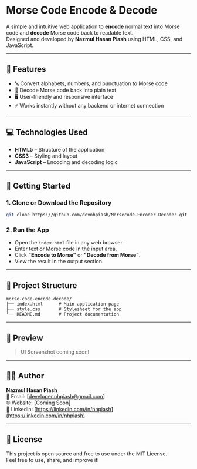 # Morse Code Encode & Decode

A simple and intuitive web application to **encode** normal text into Morse code and **decode** Morse code back to readable text.  
Designed and developed by **Nazmul Hasan Piash** using HTML, CSS, and JavaScript.

---

## 🌟 Features

- 🔤 Convert alphabets, numbers, and punctuation to Morse code
- 📩 Decode Morse code back into plain text
- 🖥️ User-friendly and responsive interface
- ⚡ Works instantly without any backend or internet connection

---

## 💻 Technologies Used

- **HTML5** – Structure of the application
- **CSS3** – Styling and layout
- **JavaScript** – Encoding and decoding logic

---

## 🚀 Getting Started

### 1. Clone or Download the Repository
```bash
git clone https://github.com/devnhpiash/Morsecode-Encoder-Decoder.git
```

### 2. Run the App
- Open the `index.html` file in any web browser.
- Enter text or Morse code in the input area.
- Click **"Encode to Morse"** or **"Decode from Morse"**.
- View the result in the output section.

---

## 📂 Project Structure

```
morse-code-encode-decode/
├── index.html      # Main application page
├── style.css       # Stylesheet for the app
└── README.md       # Project documentation
```

---

## 📸 Preview

> UI Screenshot coming soon!

---

## 👨‍💻 Author

**Nazmul Hasan Piash**  
📧 Email: [developer.nhpiash@gmail.com]  
🌐 Website: [Coming Soon]  
🔗 LinkedIn: [https://linkedin.com/in/nhpiash](https://linkedin.com/in/nhpiash)

---

## 📄 License

This project is open source and free to use under the MIT License.  
Feel free to use, share, and improve it!
